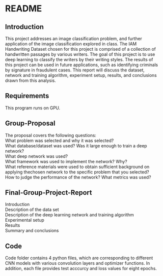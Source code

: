 # README
## Introduction

This project addresses an image classification problem, and further application of the image classification explored in class. The IAM Handwriting Dataset chosen for this project is comprised of a collection of handwritten passages by various writers. The goal of this project is to use deep learning to classify the writers by their writing styles. The results of this project can be used in future applications, such as identifying criminals by signature in fraudulent cases. This report will discuss the dataset, network and training algorithm, experiment setup, results, and conclusions drawn from this analysis.

## Requirements 
This program runs on GPU. 

## Group-Proposal
The proposal covers the following questions:</br>
What problem was selected and why it was selected?</br>
What database/dataset was used? Was it large enough to train a deep network?</br>
What deep network was used?</br>
What framework was used to implement the network? Why?</br>
What reference materials were used to obtain sufficient background on applying thechosen network to the specific problem that you selected?</br>
How to judge the performance of the network? What metrics was used?</br>

## Final-Group-Project-Report
Introduction</br>
Description of the data set</br>
Description of the deep learning network and training algorithm</br>
Experimental setup</br>
Results</br>
Summary and conclusions</br>

## Code
Code folder contains 4 python files, which are corresponding to different CNN models with various convolution layers and optimizer functions. In addition, each file provides test acccurcy and loss values for eight epochs.

